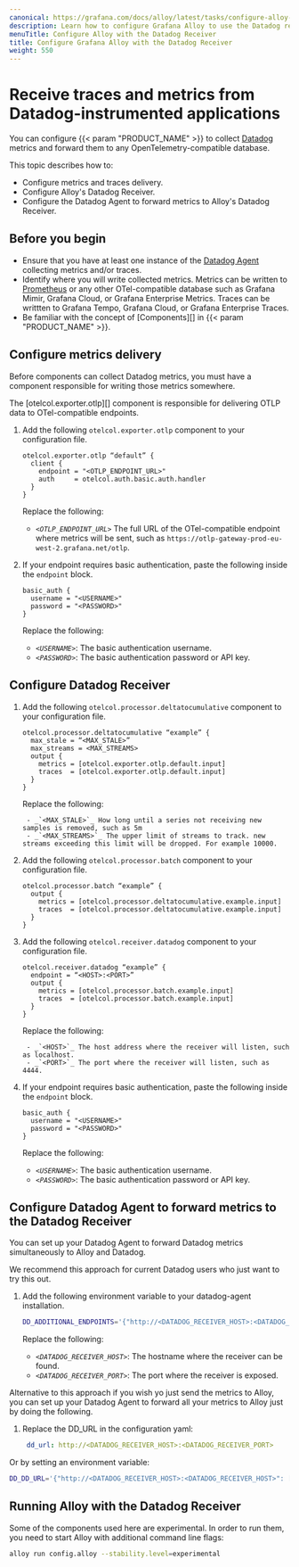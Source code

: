 ```yaml
---
canonical: https://grafana.com/docs/alloy/latest/tasks/configure-alloy-datadog-receiver/
description: Learn how to configure Grafana Alloy to use the Datadog receiver
menuTitle: Configure Alloy with the Datadog Receiver
title: Configure Grafana Alloy with the Datadog Receiver
weight: 550
---
```


# Receive traces and metrics from Datadog-instrumented applications

You can configure {{< param "PRODUCT_NAME" >}} to collect [Datadog][] metrics and forward them to any OpenTelemetry-compatible database.

This topic describes how to:

* Configure metrics and traces delivery.
* Configure Alloy's Datadog Receiver.
* Configure the Datadog Agent to forward metrics to Alloy's Datadog Receiver.

## Before you begin

* Ensure that you have at least one instance of the [Datadog Agent]() collecting metrics and/or traces.
* Identify where you will write collected metrics.
  Metrics can be written to [Prometheus]() or any other OTel-compatible database such as Grafana Mimir, Grafana Cloud, or Grafana Enterprise Metrics.
  Traces can be writtten to Grafana Tempo, Grafana Cloud, or Grafana Enterprise Traces.
* Be familiar with the concept of [Components][] in {{< param "PRODUCT_NAME" >}}.

## Configure metrics delivery

Before components can collect Datadog metrics, you must have a component responsible for writing those metrics somewhere.

The [otelcol.exporter.otlp][] component is responsible for delivering OTLP data to OTel-compatible endpoints.

1. Add the following `otelcol.exporter.otlp` component to your configuration file.

   ```alloy
   otelcol.exporter.otlp “default” {
     client {
       endpoint = "<OTLP_ENDPOINT_URL>"
       auth     = otelcol.auth.basic.auth.handler
     }
   }
   ```

   Replace the following:

    - _`<OTLP_ENDPOINT_URL>`_ The full URL of the OTel-compatible endpoint where metrics will be sent, such as `https://otlp-gateway-prod-eu-west-2.grafana.net/otlp`.

1. If your endpoint requires basic authentication, paste the following inside the `endpoint` block.

   ```alloy
   basic_auth {
     username = "<USERNAME>"
     password = "<PASSWORD>"
   }
   ```

   Replace the following:

    - _`<USERNAME>`_: The basic authentication username.
    - _`<PASSWORD>`_: The basic authentication password or API key.

## Configure Datadog Receiver

1. Add the following `otelcol.processor.deltatocumulative` component to your configuration file.

   ```alloy
   otelcol.processor.deltatocumulative “example” {
     max_stale = “<MAX_STALE>”
     max_streams = <MAX_STREAMS>
     output {
       metrics = [otelcol.exporter.otlp.default.input]
       traces  = [otelcol.exporter.otlp.default.input]
     }
   }
   ```

   Replace the following:

        - _`<MAX_STALE>`_ How long until a series not receiving new samples is removed, such as 5m
        - _`<MAX_STREAMS>`_ The upper limit of streams to track. new streams exceeding this limit will be dropped. For example 10000.

1. Add the following `otelcol.processor.batch` component to your configuration file.

   ```alloy
   otelcol.processor.batch “example” {
     output {
       metrics = [otelcol.processor.deltatocumulative.example.input]
       traces  = [otelcol.processor.deltatocumulative.example.input]
     }
   }
   ```

1. Add the following `otelcol.receiver.datadog` component to your configuration file.

   ```alloy
   otelcol.receiver.datadog “example” {
     endpoint = “<HOST>:<PORT>”
     output {
       metrics = [otelcol.processor.batch.example.input]
       traces  = [otelcol.processor.batch.example.input]
     }
   }
   ```

   Replace the following:

        - _`<HOST>`_ The host address where the receiver will listen, such as localhost.
        - _`<PORT>`_ The port where the receiver will listen, such as 4444.

1. If your endpoint requires basic authentication, paste the following inside the `endpoint` block.

   ```alloy
   basic_auth {
     username = "<USERNAME>"
     password = "<PASSWORD>"
   }
   ```

   Replace the following:

    - _`<USERNAME>`_: The basic authentication username.
    - _`<PASSWORD>`_: The basic authentication password or API key.

## Configure Datadog Agent to forward metrics to the Datadog Receiver

You can set up your Datadog Agent to forward Datadog metrics simultaneously to Alloy and Datadog.

We recommend this approach for current Datadog users who just want to try this out.

1. Add the following environment variable to your datadog-agent installation.

   ```bash
   DD_ADDITIONAL_ENDPOINTS='{"http://<DATADOG_RECEIVER_HOST>:<DATADOG_RECEIVER_HOST>": ["datadog-receiver"]}'
   ```

   Replace the following:

    - _`<DATADOG_RECEIVER_HOST>`_: The hostname where the receiver can be found.
    - _`<DATADOG_RECEIVER_PORT>`_: The port where the receiver is exposed.

Alternative to this approach if you wish yo just send the metrics to Alloy, you can set up your Datadog Agent to forward all your metrics to Alloy just by doing the following.

1. Replace the DD_URL in the configuration yaml:

   ```yaml
    dd_url: http://<DATADOG_RECEIVER_HOST>:<DATADOG_RECEIVER_PORT>
   ```

Or by setting an environment variable:


   ```bash
   DD_DD_URL='{"http://<DATADOG_RECEIVER_HOST>:<DATADOG_RECEIVER_HOST>": ["datadog-receiver"]}'
   ```

## Running Alloy with the Datadog Receiver

Some of the components used here are experimental. In order to run them, you need to start Alloy with additional command line flags:

   ```bash
   alloy run config.alloy --stability.level=experimental
   ```

[Datadog]: https://www.datadoghq.com/
[Datadog Agent]: https://docs.datadoghq.com/agent/
[Prometheus]: https://prometheus.io
[OTLP]: https://opentelemetry.io/docs/specs/otlp/
